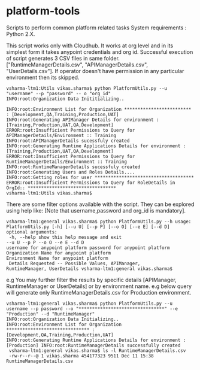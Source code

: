 # platform-tools
Scripts to perform common platform related tasks
System requirements : Python 2.X. 

This script works only with Cloudhub. It works at org level and in its simplest form it takes anypoint credentials and org id. Successful execution of script generates 3 CSV files in same
folder. ["RuntimeManagerDetails.csv", "APIManagerDetails.csv", "UserDetails.csv"]. 
If operator doesn't have permission in any particular environment then its skipped.

```
vsharma-ltm1:Utils vikas.sharma$ python PlatformUtils.py --u "username" --p "password" -- o "org_id" 
INFO:root:Organization Data Inititializing..

INFO:root:Environment List for Organization ************************* : [Development,QA,Training,Production,UAT] 
INFO:root:Generating APIManager Details for environment : [Training,Production,UAT,QA,Development] 
ERROR:root:Insufficient Permissions to Query for APIManagerDetails/Environment :: Training 
INFO:root:APIManagerDetails sucessfuly created 
INFO:root:Generating Runtime Applications Details for environment : [Training,Production,UAT,QA,Development] 
ERROR:root:Insufficient Permissions to Query for RuntimeManagerDetails/Environment :: Training 
INFO:root:RuntimeManagerDetails sucessfuly created 
INFO:root:Generating Users and Roles Details.... 
INFO:root:Getting roles for user ************************************* 
ERROR:root:Insufficient Permissions to Query for RoleDetails in OrgId:: ********************************* 
vsharma-ltm1:Utils vikas.sharma$ 

```

There are some filter options available with the script. They can be explored using help like: [Note that username,password and org_id is mandatory].


```
vsharma-ltm1:general vikas.sharma$ python PlatformUtils.py --h usage: PlatformUtils.py [-h] [--u U] [--p P] [--o O] [--e E] [--d D] 
optional arguments:
 -h, --help show this help message and exit 
--u U --p P --o O --e E --d D 
username for anypoint platform password for anypoint platform Organization Name for anypoint platform 
Environment Name for anypoint platform
 Details Requested -- Possible Values, APIManager, 
RuntimeManager, UserDetails vsharma-ltm1:general vikas.sharma$ 
```

e.g You may further filter the results by specific details [APIManager, RuntimeManager or UserDetails] or by environment name.
e.g below query will generate only RuntimeManagerDetails.csv for Production environment.


```
vsharma-ltm1:general vikas.sharma$ python PlatformUtils.py --u username --p password --o "********************************" --e "Production" --d "RuntimeManager" 
INFO:root:Organization Data Initializing.. 
INFO:root:Environment List for Organization ******************************* : [Development,QA,Training,Production,UAT] 
INFO:root:Generating Runtime Applications Details for environment : [Production] INFO:root:RuntimeManagerDetails successfully created
 vsharma-ltm1:general vikas.sharma$ ls -l RuntimeManagerDetails.csv
 -rw-r--r--@ 1 vikas.sharma 454177323 9511 Dec 11 15:38 RuntimeManagerDetails.csv 
 ```
